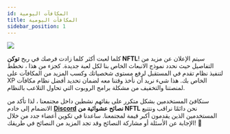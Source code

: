 ```yaml
---
id: المكافآت اليومية
title: المكافآت اليومية
sidebar_position: 1
---
```


![](/img/twitch-stream.png)

كلما لعبت أكثر كلما زادت فرصك في ربح **توكن NFTL**! سيتم الإعلان عن مزيد من التفاصيل حيث نحدد نموذج الانبعاث الخاص بنا لكل لعبة جديدة. كجزء من هذا ، نخطط لتنفيذ نظام تقدم في المستقبل لرفع مستوى شخصياتك وكسب المزيد من المكافآت على XP الخاص بك. هذا شيء نريد أن نأخذ وقتنا معه لضمان تحديد أفضل نظام مكافآت لمنصتنا والتخفيف من مشكلة برامج الروبوت التي تحاول التلاعب بالنظام.

سنكافئ المستخدمين بشكل متكرر على بقائهم نشطين داخل مجتمعنا ، لذا تأكد من الانضمام إلى خادم **[Discord](https://discord.gg/niftyleague)** **نصائح عشوائية من NFTL** نحن دائمًا نراقب ونتتبع المستخدمين الذين يقدمون أكبر قيمة لمجتمعنا. ساعدنا في تكوين أعضاء جدد من خلال الإجابة عن الأسئلة أو مشاركة النصائح وقد تجد المزيد من النصائح في طريقك! 🙌
